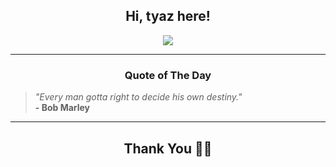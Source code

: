 <h2 align="center"> Hi, tyaz here!</h2>

<p align="center">
<a href="https://github.com/tyazx" alt="github streak"><img src="https://dvst-streak.herokuapp.com/?user=tyazx&theme=tokyonight&fire=DD472C"></a>
</p>

<hr>
<h3 align="center">Quote of The Day</h3>
<p align="center">
<blockquote>
<i>"Every man gotta right to decide his own destiny."</i>
<br>
<b>- Bob Marley</b>
</blockquote>
</p>


<hr>
<h2 align="center">Thank You 🙏🏼</h2>
